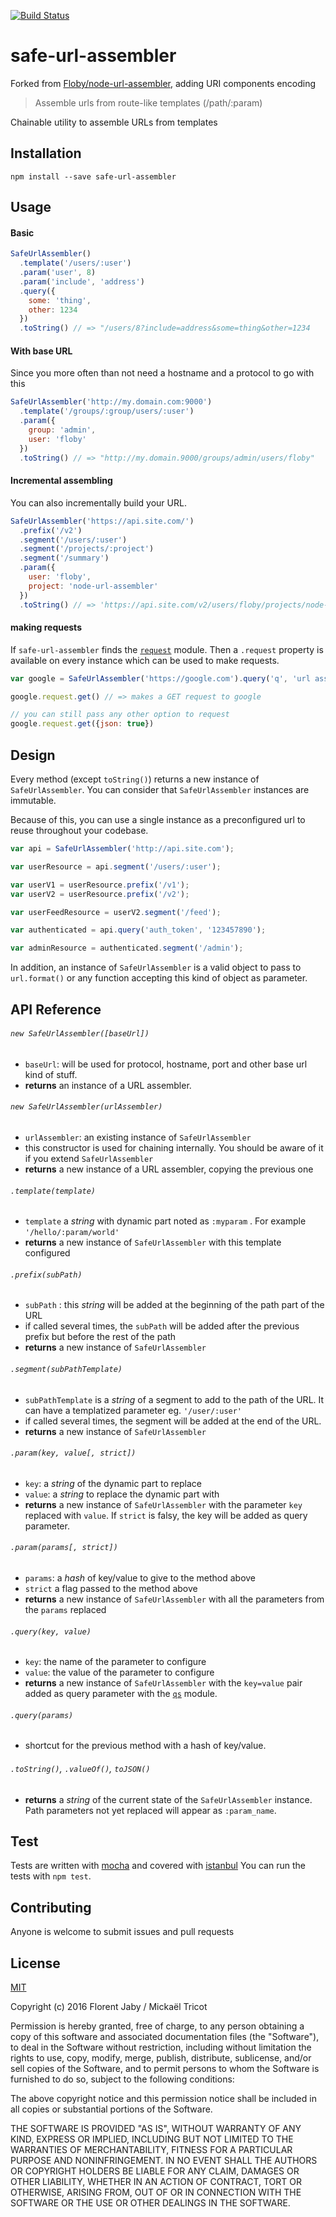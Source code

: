 [![Build Status][travis-image]][travis-url]

safe-url-assembler
==================

Forked from [Floby/node-url-assembler](https://github.com/Floby/node-url-assembler), adding URI components encoding

> Assemble urls from route-like templates (/path/:param) 

Chainable utility to assemble URLs from templates

Installation
------------

    npm install --save safe-url-assembler

Usage
-----

#### Basic

```javascript
SafeUrlAssembler()
  .template('/users/:user')
  .param('user', 8)
  .param('include', 'address')
  .query({
    some: 'thing',
    other: 1234
  })
  .toString() // => "/users/8?include=address&some=thing&other=1234
```

#### With base URL

Since you more often than not need a hostname and a protocol to go with this

```javascript
SafeUrlAssembler('http://my.domain.com:9000')
  .template('/groups/:group/users/:user')
  .param({
    group: 'admin',
    user: 'floby'
  })
  .toString() // => "http://my.domain.9000/groups/admin/users/floby"
```

#### Incremental assembling

You can also incrementally build your URL.

```javascript
SafeUrlAssembler('https://api.site.com/')
  .prefix('/v2')
  .segment('/users/:user')
  .segment('/projects/:project')
  .segment('/summary')
  .param({
    user: 'floby',
    project: 'node-url-assembler'
  })
  .toString() // => 'https://api.site.com/v2/users/floby/projects/node-url-assembler/summary'
```

#### making requests

If `safe-url-assembler` finds the [`request`](npmjs.com/package/request) module. Then a `.request` property
is available on every instance which can be used to make requests.

```javascript
var google = SafeUrlAssembler('https://google.com').query('q', 'url assembler');

google.request.get() // => makes a GET request to google

// you can still pass any other option to request
google.request.get({json: true})
```

Design
------

Every method (except `toString()`) returns a new instance of `SafeUrlAssembler`. You can
consider that `SafeUrlAssembler` instances are immutable.

Because of this, you can use a single instance as a preconfigured url to reuse throughout your codebase.

```javascript
var api = SafeUrlAssembler('http://api.site.com');

var userResource = api.segment('/users/:user');

var userV1 = userResource.prefix('/v1');
var userV2 = userResource.prefix('/v2');

var userFeedResource = userV2.segment('/feed');

var authenticated = api.query('auth_token', '123457890');

var adminResource = authenticated.segment('/admin');
```

In addition, an instance of `SafeUrlAssembler` is a valid object to pass
to `url.format()` or any function accepting this kind of object as
parameter.


API Reference
-------------

###### `new SafeUrlAssembler([baseUrl])`
- `baseUrl`: will be used for protocol, hostname, port and other base url kind of stuff.
- **returns** an instance of a URL assembler.

###### `new SafeUrlAssembler(urlAssembler)`
- `urlAssembler`: an existing instance of `SafeUrlAssembler`
- this constructor is used for chaining internally. You should be aware of it if you extend `SafeUrlAssembler`
- **returns** a new instance of a URL assembler, copying the previous one

###### `.template(template)`
- `template` a *string* with dynamic part noted as `:myparam` . For example `'/hello/:param/world'`
- **returns** a new instance of `SafeUrlAssembler` with this template configured

###### `.prefix(subPath)`
- `subPath` : this *string* will be added at the beginning of the path part of the URL
- if called several times, the `subPath` will be added after the previous prefix but before the rest of the path
- **returns** a new instance of `SafeUrlAssembler`

###### `.segment(subPathTemplate)`
- `subPathTemplate` is a *string* of a segment to add to the path of the URL. It can have a templatized parameter eg. `'/user/:user'`
- if called several times, the segment will be added at the end of the URL.
- **returns** a new instance of `SafeUrlAssembler`

###### `.param(key, value[, strict])`
- `key`: a *string* of the dynamic part to replace
- `value`: a *string* to replace the dynamic part with
- **returns** a new instance of `SafeUrlAssembler` with the parameter `key` replaced with `value`.
If `strict` is falsy, the key will be added as query parameter.

###### `.param(params[, strict])`
- `params`: a *hash* of key/value to give to the method above
- `strict` a flag passed to the method above
- **returns** a new instance of `SafeUrlAssembler` with all the parameters from the `params` replaced

###### `.query(key, value)`
- `key`: the name of the parameter to configure
- `value`: the value of the parameter to configure
- **returns** a new instance of `SafeUrlAssembler` with the `key=value` pair added as
query parameter with the [`qs`](https://www.npmjs.com/package/qs) module.

###### `.query(params)`
- shortcut for the previous method with a hash of key/value.

###### `.toString()`, `.valueOf()`, `toJSON()`
- **returns** a *string* of the current state of the `SafeUrlAssembler` instance. Path parameters not yet replaced will appear as `:param_name`.

Test
----

Tests are written with [mocha][mocha-url] and covered with [istanbul][istanbul-url]
You can run the tests with `npm test`.

Contributing
------------

Anyone is welcome to submit issues and pull requests


License
-------

[MIT](http://opensource.org/licenses/MIT)

Copyright (c) 2016 Florent Jaby / Mickaël Tricot

Permission is hereby granted, free of charge, to any person obtaining a copy of this software and associated documentation files (the "Software"), to deal in the Software without restriction, including without limitation the rights to use, copy, modify, merge, publish, distribute, sublicense, and/or sell copies of the Software, and to permit persons to whom the Software is furnished to do so, subject to the following conditions:

The above copyright notice and this permission notice shall be included in all copies or substantial portions of the Software.

THE SOFTWARE IS PROVIDED "AS IS", WITHOUT WARRANTY OF ANY KIND, EXPRESS OR IMPLIED, INCLUDING BUT NOT LIMITED TO THE WARRANTIES OF MERCHANTABILITY, FITNESS FOR A PARTICULAR PURPOSE AND NONINFRINGEMENT. IN NO EVENT SHALL THE AUTHORS OR COPYRIGHT HOLDERS BE LIABLE FOR ANY CLAIM, DAMAGES OR OTHER LIABILITY, WHETHER IN AN ACTION OF CONTRACT, TORT OR OTHERWISE, ARISING FROM, OUT OF OR IN CONNECTION WITH THE SOFTWARE OR THE USE OR OTHER DEALINGS IN THE SOFTWARE.


[travis-image]: http://img.shields.io/travis/mickaeltr/safe-url-assembler/master.svg?style=flat
[travis-url]: https://travis-ci.org/mickaeltr/safe-url-assembler
[mocha-url]: https://github.com/visionmedia/mocha
[istanbul-url]: https://github.com/gotwarlost/istanbul
